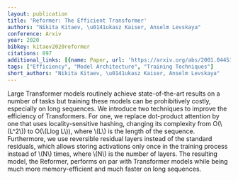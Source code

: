 ```yaml
---
layout: publication
title: 'Reformer: The Efficient Transformer'
authors: "Nikita Kitaev, \u0141ukasz Kaiser, Anselm Levskaya"
conference: Arxiv
year: 2020
bibkey: kitaev2020reformer
citations: 897
additional_links: [{name: Paper, url: 'https://arxiv.org/abs/2001.04451'}]
tags: ["Efficiency", "Model Architecture", "Training Techniques"]
short_authors: "Nikita Kitaev, \u0141ukasz Kaiser, Anselm Levskaya"
---
```

Large Transformer models routinely achieve state-of-the-art results on a
number of tasks but training these models can be prohibitively costly,
especially on long sequences. We introduce two techniques to improve the
efficiency of Transformers. For one, we replace dot-product attention by one
that uses locality-sensitive hashing, changing its complexity from O(\\(L^2\\)) to
O(\\(Llog L\\)), where \\(L\\) is the length of the sequence. Furthermore, we use
reversible residual layers instead of the standard residuals, which allows
storing activations only once in the training process instead of \\(N\\) times,
where \\(N\\) is the number of layers. The resulting model, the Reformer, performs
on par with Transformer models while being much more memory-efficient and much
faster on long sequences.